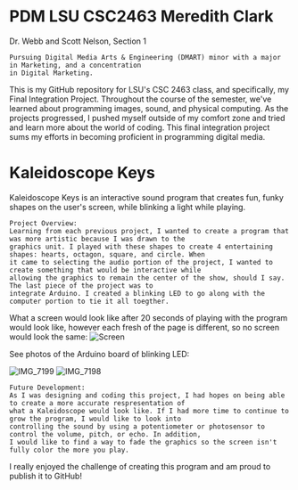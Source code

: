 # PDM LSU CSC2463 Meredith Clark
Dr. Webb and Scott Nelson, Section 1 

	Pursuing Digital Media Arts & Engineering (DMART) minor with a major in Marketing, and a concentration
	in Digital Marketing.


This is my GitHub repository for LSU's CSC 2463 class, and specifically, my Final Integration Project. 
Throughout the course of the semester, we've learned about programming images, sound, and physical computing. 
As the projects progressed, I pushed myself outside of my comfort zone and tried and learn more about the world of coding. This final integration project sums my efforts in becoming proficient in programming digital media.


# Kaleidoscope Keys
Kaleidoscope Keys is an interactive sound program that creates fun, funky shapes on the user's screen, while blinking a light while playing.

	Project Overview:
	Learning from each previous project, I wanted to create a program that was more artistic because I was drawn to the
	graphics unit. I played with these shapes to create 4 entertaining shapes: hearts, octagon, square, and circle. When
	it came to selecting the audio portion of the project, I wanted to create something that would be interactive while
	allowing the graphics to remain the center of the show, should I say. The last piece of the project was to
	integrate Arduino. I created a blinking LED to go along with the computer portion to tie it all toegther.
	
What a screen would look like after 20 seconds of playing with the program would look like, however each fresh of the page is different, so no screen would look the same:
![Screen](https://user-images.githubusercontent.com/122933483/236999748-27a93e5d-0436-4018-bcd0-49f6faca5d2d.png)


See photos of the Arduino board of blinking LED:

![IMG_7199](https://user-images.githubusercontent.com/122933483/236999083-37eeaa13-a2d3-4c84-a6d4-7ece69459d17.JPG)
![IMG_7198](https://user-images.githubusercontent.com/122933483/236999090-222fae4f-6a79-4ee0-ac8d-51d63d2e89d6.JPG)


	Future Development:
	As I was designing and coding this project, I had hopes on being able to create a more accurate respresentation of
	what a Kaleidoscope would look like. If I had more time to continue to grow the program, I would like to look into
	controlling the sound by using a potentiometer or photosensor to control the volume, pitch, or echo. In addition,
	I would like to find a way to fade the graphics so the screen isn't fully color the more you play. 
	

I really enjoyed the challenge of creating this program and am proud to publish it to GitHub!
